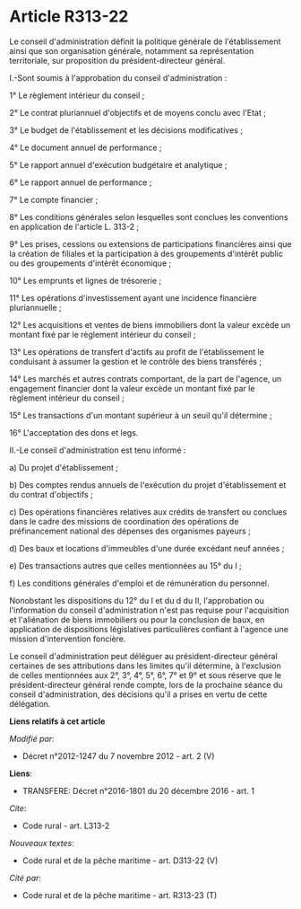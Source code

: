 # Article R313-22

Le conseil d'administration définit la politique générale de l'établissement ainsi que son organisation générale, notamment
sa représentation territoriale, sur proposition du président-directeur général. 

I.-Sont soumis à l'approbation du conseil d'administration : 

1° Le règlement intérieur du conseil ; 

2° Le contrat pluriannuel d'objectifs et de moyens conclu avec l'Etat ; 

3°        Le budget de l'établissement et les décisions modificatives ; 

4° Le document annuel de performance ; 

5° Le rapport annuel d'exécution budgétaire et analytique ; 

6° Le rapport annuel de performance ; 

7° Le compte financier ; 

8° Les conditions générales selon lesquelles sont conclues les conventions en application de l'article L. 313-2 ; 

9° Les prises, cessions ou extensions de participations financières ainsi que la création de filiales et la participation à
des groupements d'intérêt public ou des groupements d'intérêt économique ; 

10° Les emprunts et lignes de trésorerie ; 

11° Les opérations d'investissement ayant une incidence financière pluriannuelle ; 

12° Les acquisitions et ventes de biens immobiliers dont la valeur excède un montant fixé par le règlement intérieur du
conseil ; 

13° Les opérations de transfert d'actifs au profit de l'établissement le conduisant à assumer la gestion et le contrôle des
biens transférés ; 

14° Les marchés et autres contrats comportant, de la part de l'agence, un engagement financier dont la valeur excède un
montant fixé par le règlement intérieur du conseil ; 

15° Les transactions d'un montant supérieur à un seuil qu'il détermine ; 

16° L'acceptation des dons et legs. 

II.-Le conseil d'administration est tenu informé : 

a) Du projet d'établissement ; 

b) Des comptes rendus annuels de l'exécution du projet d'établissement et du contrat d'objectifs ; 

c) Des opérations financières relatives aux crédits de transfert ou conclues dans le cadre des missions de coordination des
opérations de préfinancement national des dépenses des organismes payeurs ; 

d) Des baux et locations d'immeubles d'une durée excédant neuf années ; 

e) Des transactions autres que celles mentionnées au 15° du I ; 

f) Les conditions générales d'emploi et de rémunération du personnel. 

Nonobstant les dispositions du 12° du I et du d du II, l'approbation ou l'information du conseil d'administration n'est pas
requise pour l'acquisition et l'aliénation de biens immobiliers ou pour la conclusion de baux, en application de dispositions
législatives particulières confiant à l'agence une mission d'intervention foncière. 

Le conseil d'administration peut déléguer au président-directeur général certaines de ses attributions dans les limites qu'il
détermine, à l'exclusion de celles mentionnées aux 2°, 3°, 4°, 5°, 6°, 7° et 9° et sous réserve que le président-directeur
général rende compte, lors de la prochaine séance du conseil d'administration, des décisions qu'il a prises en vertu de cette
délégation.

**Liens relatifs à cet article**

_Modifié par_:

  - Décret n°2012-1247 du 7 novembre 2012 - art. 2 (V)

**Liens**:

  - TRANSFERE: Décret n°2016-1801 du 20 décembre 2016 - art. 1

_Cite_:

  - Code rural - art. L313-2

_Nouveaux textes_:

  - Code rural et de la pêche maritime - art. D313-22 (V)

_Cité par_:

  - Code rural et de la pêche maritime - art. R313-23 (T)
